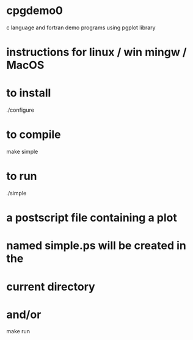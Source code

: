 # cpgdemo0
c language and fortran demo programs using pgplot library
# instructions for linux / win mingw / MacOS 
# to install
./configure
# to compile
make simple
# to run
./simple
# a postscript file containing a plot
# named simple.ps will be created in the
# current directory
# and/or
make run


